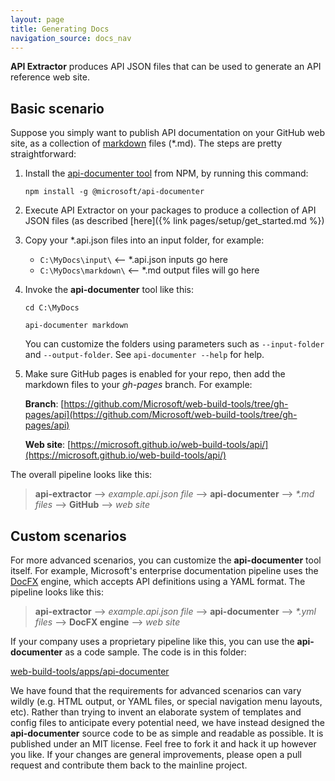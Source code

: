 ```yaml
---
layout: page
title: Generating Docs
navigation_source: docs_nav
---
```



**API Extractor** produces API JSON files that can be used to generate an API reference web site.

## Basic scenario

Suppose you simply want to publish API documentation on your GitHub web site, as a collection of [markdown](https://en.wikipedia.org/wiki/Markdown) files (*.md). The steps are pretty straightforward:

1. Install the [api-documenter tool](https://www.npmjs.com/package/@microsoft/api-documenter) from NPM, by running this command:

    ```
    npm install -g @microsoft/api-documenter
    ```

2. Execute API Extractor on your packages to produce a collection of API JSON files (as described [here]({% link pages/setup/get_started.md %})

3. Copy your *.api.json files into an input folder, for example:

   - `C:\MyDocs\input\`      <-- *.api.json inputs go here
   - `C:\MyDocs\markdown\`   <-- *.md output files will go here

4. Invoke the **api-documenter** tool like this:

    ```
    cd C:\MyDocs

    api-documenter markdown
    ```

   You can customize the folders using parameters such as `--input-folder` and `--output-folder`.  See `api-documenter --help` for help.

5. Make sure GitHub pages is enabled for your repo, then add the markdown files to your *gh-pages* branch.  For example:

   **Branch**: [https://github.com/Microsoft/web-build-tools/tree/gh-pages/api](https://github.com/Microsoft/web-build-tools/tree/gh-pages/api)

   **Web site**: [https://microsoft.github.io/web-build-tools/api/](https://microsoft.github.io/web-build-tools/api/)


The overall pipeline looks like this:

> **api-extractor** --> *example.api.json file* --> **api-documenter** --> *\*.md files* --> **GitHub** --> *web site*


## Custom scenarios

For more advanced scenarios, you can customize the **api-documenter** tool itself.  For example, Microsoft's enterprise documentation pipeline uses the [DocFX](https://github.com/dotnet/docfx) engine, which accepts API definitions using a YAML format.  The pipeline looks like this:

> **api-extractor** --> *example.api.json file* --> **api-documenter** --> *\*.yml files* --> **DocFX engine** --> *web site*

If your company uses a proprietary pipeline like this, you can use the **api-documenter** as a code sample.  The code is in this folder:

   [web-build-tools/apps/api-documenter](https://github.com/Microsoft/web-build-tools/tree/master/apps/api-documenter)

We have found that the requirements for advanced scenarios can vary wildly (e.g. HTML output, or YAML files, or special navigation menu layouts, etc).  Rather than trying to invent an elaborate system of templates and config files to anticipate every potential need, we have instead designed the **api-documenter** source code to be as simple and readable as possible.  It is published under an MIT license.  Feel free to fork it and hack it up however you like.  If your changes are general improvements, please open a pull request and contribute them back to the mainline project.

